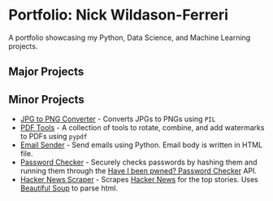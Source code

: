 # Portfolio: Nick Wildason-Ferreri
A portfolio showcasing my Python, Data Science, and Machine Learning projects.

## Major Projects

## Minor Projects
* [JPG to PNG Converter](https://github.com/nwferreri/JPG-to-PNG-converter) - Converts JPGs to PNGs using `PIL`
* [PDF Tools](https://github.com/nwferreri/PDF-tools) - A collection of tools to rotate, combine, and add watermarks to PDFs using `pypdf`
* [Email Sender](https://github.com/nwferreri/email-sender) - Send emails using Python.  Email body is written in HTML file.
* [Password Checker](https://github.com/nwferreri/password-checker) - Securely checks passwords by hashing them and running them through the [Have I been pwned? Password Checker](https://haveibeenpwned.com/Passwords) API.
* [Hacker News Scraper](https://github.com/nwferreri/hacker-news-scraper) - Scrapes [Hacker News](https://news.ycombinator.com/news) for the top stories.  Uses [Beautiful Soup](https://www.crummy.com/software/BeautifulSoup/bs4/doc/) to parse html.
